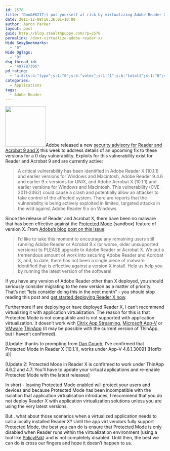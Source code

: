 ```yaml
---
id: 2578
title: 'Don&#8217;t put yourself at risk by virtualizing Adobe Reader X'
date: 2011-12-08T16:36:01+10:00
author: Aaron Parker
layout: post
guid: http://blog.stealthpuppy.com/?p=2578
permalink: /dont-virtualize-adobe-reader-x/
Hide SexyBookmarks:
  - "0"
Hide OgTags:
  - "0"
dsq_thread_id:
  - "497787306"
pd_rating:
  - 'a:8:{s:4:"type";s:1:"0";s:5:"votes";s:1:"1";s:6:"total1";s:1:"0";s:6:"total2";s:1:"0";s:6:"total3";s:1:"0";s:6:"total4";s:1:"0";s:6:"total5";s:1:"1";s:7:"average";s:6:"5.0000";}'
categories:
  - Applications
tags:
  - Adobe Reader
---
```

<img class="alignright size-full wp-image-2581" title="DontVirtualizeReader" src="http://stealthpuppy.com/wp-content/uploads/2011/12/DontVirtualizeReader.png" alt="" width="128" height="128" />Adobe released a new [security advisory for Reader and Acrobat 9 and X](http://www.adobe.com/support/security/advisories/apsa11-04.html) this week to address details of an upcoming fix to these versions for a 0 day vulnerability. Exploits for this vulnerability exist for Reader and Acrobat 9 and are currently active:

> A critical vulnerability has been identified in Adobe Reader X (10.1.1) and earlier versions for Windows and Macintosh, Adobe Reader 9.4.6 and earlier 9.x versions for UNIX, and Adobe Acrobat X (10.1.1) and earlier versions for Windows and Macintosh. This vulnerability (CVE-2011-2462) could cause a crash and potentially allow an attacker to take control of the affected system. There are reports that the vulnerability is being actively exploited in limited, targeted attacks in the wild against Adobe Reader 9.x on Windows.

Since the release of Reader and Acrobat X, there have been no malware that has been effective against the [Protected Mode](http://blogs.adobe.com/pdfitmatters/2011/06/protected-view-in-acrobat-x-version-10-1.html) (sandbox) feature of version X. From [Adobe&#8217;s blog post on this issue](http://blogs.adobe.com/asset/2011/12/background-on-cve-2011-2462.html):

> I’d like to take this moment to encourage any remaining users still running Adobe Reader or Acrobat 9.x (or worse, older unsupported versions) to PLEASE upgrade to Adobe Reader or Acrobat X. We put a tremendous amount of work into securing Adobe Reader and Acrobat X, and, to date, there has not been a single piece of malware identified that is effective against a version X install. Help us help you by running the latest version of the software!

If you have any version of Adobe Reader other than X deployed, you should seriously consider migrating to the new version as a matter of priority. That&#8217;s not &#8220;lets consider doing this in the next month&#8221; - you should stop reading this post and [get started deploying Reader X now](http://stealthpuppy.com/deployment/deploying-adobe-reader-x/).

Furthermore if are deploying or have deployed Reader X, I can&#8217;t recommend virtualizing it with application virtualization. The reason for this is that Protected Mode is not compatible and is not supported with application virtualization. It doesn&#8217;t work with [Citrix App Streaming](http://kb2.adobe.com/cps/907/cpsid_90705.html), [Microsoft App-V](http://stealthpuppy.com/virtualisation/virtualising-adobe-reader-x/) or [VMware](http://communities.vmware.com/thread/329118) [ThinApp](http://communities.vmware.com/message/1714001) (it may be possible with the current version of ThinApp, but I haven&#8217;t confirmed).

[Update: thanks to prompting from [Dan Gough](https://twitter.com/packageologist/), I&#8217;ve confirmed that Protected Mode in Reader X (10.1.1), works under App-V 4.6.1.30091 (Hotfix 4)]

[Update 2: Protected Mode in Reader X is confirmed to work under ThinApp 4.6.2 and 4.7. You&#8217;ll have to update your virtual applications and re-enable Protected Mode with the latest releases]

In short - leaving Protected Mode enabled will protect your users and devices and because Protected Mode has been incompatible with the isolation that application virtualisation introduces, I recommend that you do not deploy Reader X with application virtualization solutions unless you are using the very latest versions.

But.. what about those scenarios when a virtualized application needs to call a locally installed Reader X? Until the app virt vendors fully support Protected Mode, the best you can do is ensure that Protected Mode is only disabled when Reader runs within the virtualization environment (using a tool like [PolicyPak](http://www.gpanswers.com/1.html?w=PPXEND&p=parker)) and is not completely disabled. Until then, the best we can do is cross our fingers and hope it doesn&#8217;t happen to us.